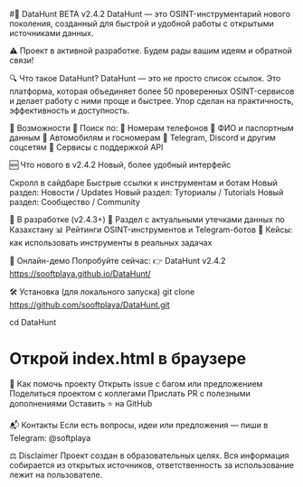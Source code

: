 #📡 DataHunt BETA v2.4.2
DataHunt — это OSINT-инструментарий нового поколения, созданный для быстрой и удобной работы с открытыми источниками данных.

⚠️ Проект в активной разработке. Будем рады вашим идеям и обратной связи!

🔍 Что такое DataHunt?
DataHunt — это не просто список ссылок. Это платформа, которая объединяет более 50 проверенных OSINT-сервисов и делает работу с ними проще и быстрее. Упор сделан на практичность, эффективность и доступность.

🧰 Возможности
🔎 Поиск по:
📱 Номерам телефонов
🧾 ФИО и паспортным данным
🚗 Автомобилям и госномерам
💬 Telegram, Discord и другим соцсетям
📡 Сервисы с поддержкой API

🆕 Что нового в v2.4.2
Новый, более удобный интерфейс

Скролл в сайдбаре
Быстрые ссылки к инструментам и ботам
Новый раздел: Новости / Updates
Новый раздел: Туториалы / Tutorials
Новый раздел: Сообщество / Community

🚧 В разработке (v2.4.3+)
🔄 Раздел с актуальными утечками данных по Казахстану
📊 Рейтинги OSINT-инструментов и Telegram-ботов
🧠 Кейсы: как использовать инструменты в реальных задачах

🔗 Онлайн-демо
Попробуйте сейчас:
👉 DataHunt v2.4.2
https://sooftplaya.github.io/DataHunt/

🛠 Установка (для локального запуска)
git clone https://github.com/sooftplaya/DataHunt.git

cd DataHunt

# Открой index.html в браузере
🤝 Как помочь проекту
Открыть issue с багом или предложением
Поделиться проектом с коллегами
Прислать PR с полезными дополнениями
Оставить ⭐ на GitHub

📬 Контакты
Если есть вопросы, идеи или предложения — пиши в Telegram: @softplaya

⚖️ Disclaimer
Проект создан в образовательных целях. Вся информация собирается из открытых источников, ответственность за использование лежит на пользователе.
